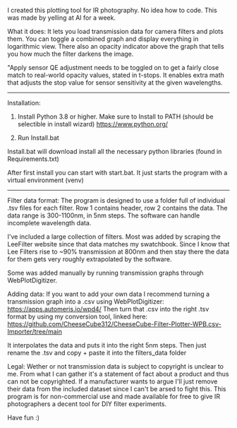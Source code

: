 I created this plotting tool for IR photography. No idea how to code. This was made by yelling at AI for a week.


What it does:
It lets you load transmission data for camera filters and plots them. You can toggle a combined graph and display everything in logarithmic view. There also an opacity indicator above the graph that tells you how much the filter darkens the image. 

"Apply sensor QE adjustment needs to be toggled on to get a fairly close match to real-world opacity values, stated in t-stops. It enables extra math that adjusts the stop value for sensor sensitivity at the given wavelengths. 


_______________________________________________________________

Installation:


1) Install Python 3.8 or higher. Make sure to Install to PATH (should be selectible in install wizard) https://www.python.org/

2) Run Install.bat

Install.bat will download install all the necessary python libraries (found in Requirements.txt)

After first install you can start with start.bat. It just starts the program with a virtual environment (venv)

______________________________________________________________


Filter data format:
The program is designed to use a folder full of individual .tsv files for each filter. Row 1 contains header, row 2 contains the data. The data range is 300-1100nm, in 5nm steps. The software can handle incomplete wavelength data.

I've included a large collection of filters. Most was added by scraping the LeeFilter website since that data matches my swatchbook. Since I know that Lee Filters rise to ~90% transmission at 800nm and then stay there the data for them gets very roughly extrapolated by the software. 

Some was added manually by running transmission graphs through WebPlotDigitizer. 


Adding data:
If you want to add your own data I recommend turning a transmission graph into a .csv using WebPlotDigitizer: https://apps.automeris.io/wpd4/
Then turn that .csv into the right .tsv format by using my conversion tool, linked here: https://github.com/CheeseCube312/CheeseCube-Filter-Plotter-WPB.csv-Importer/tree/main

It interpolates the data and puts it into the right 5nm steps. Then just rename the .tsv and copy + paste it into the filters_data folder


Legal:
Wether or not transmission data is subject to copyright is unclear to me. From what I can gather it's a statement of fact about a product and thus can not be copyrighted. If a manufacturer wants to argue I'll just remove their data from the included dataset since I can't be arsed to fight this. 
This program is for non-commercial use and made available for free to give IR photographers a decent tool for DIY filter experiments.


Have fun :) 
